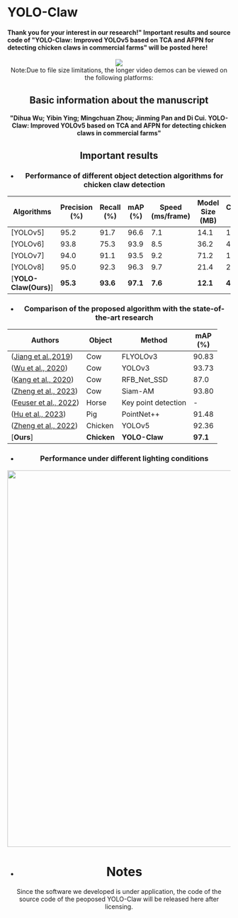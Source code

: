 # YOLO-Claw
#### Thank you for your interest in our research!" Important results and source code of "YOLO-Claw: Improved YOLOv5 based on TCA and AFPN for detecting chicken claws in commercial farms" will be posted here!
<div align="center">
   
   <img src="https://github.com/PuristWu/YOLO-Claw/blob/main/img/YOLO-Claw.gif"><br>
Note:Due to file size limitations, the longer video demos can be viewed on the following platforms:

## <div align="center">Basic information about the manuscript</div>
#### "Dihua Wu; Yibin Ying; Mingchuan Zhou; Jinming Pan and Di Cui. YOLO-Claw: Improved YOLOv5 based on TCA and AFPN for detecting chicken claws in commercial farms"
## <div align="center">Important results</font></div>

* ### Performance of different object detection algorithms for chicken claw detection
|Algorithms |Precision<br>(%) |Recall<br>(%) |mAP<br>(%) |Speed<br>(ms/frame) |Model Size<br>(MB) |Calculations<br>(GFLOPs) |
|---                    |---  |---    |---    |---    |---    |---    
|[YOLOv5]      |95.2  |91.7   |96.6   |7.1 |14.1|15.8
|[YOLOv6]      |93.8  |75.3   |93.9   |8.5     |36.2    |44.1    
|[YOLOv7]      |94.0  |91.1   |93.5   |9.2    |71.2    |103.2    
|[YOLOv8]     |95.0  |92.3   |96.3   |9.7    |21.4   |28.4    
|[**YOLO-Claw(Ours)**]      |**95.3**  |**93.6**   |**97.1**   |**7.6**    |**12.1**   |**4.8**   

* ### Comparison of the proposed algorithm with the state-of-the-art research
|Authors |Object |Method |mAP<br>(%) |
|---                    |---  |---    |---        
|([Jiang et al.,2019](https://www.sciencedirect.com/science/article/abs/pii/S0168169919309263))      |Cow  |FLYOLOv3   |90.83   
|([Wu et al., 2020](https://www.sciencedirect.com/science/article/abs/pii/S1537511019309006))      |Cow  |YOLOv3   |93.73       
|([Kang et al., 2020](https://www.sciencedirect.com/science/article/pii/S002203022030713X))      |Cow  |RFB_Net_SSD   |87.0       
|([Zheng et al., 2023](https://www.sciencedirect.com/science/article/abs/pii/S0168169923000066))      |Cow  |Siam-AM   |93.80   
|([Feuser et al., 2022](https://www.mdpi.com/2076-2615/12/20/2804))      |Horse  |Key point detection   |-       
|([Hu et al., 2023](https://www.sciencedirect.com/science/article/abs/pii/S0168169922008687))      |Pig  |PointNet++   |91.48       
|([Zheng et al., 2022](https://www.sciencedirect.com/science/article/abs/pii/S0168169922003064))     |Chicken  |YOLOv5   |92.36       
|[**Ours**]      |**Chicken**  |**YOLO-Claw**   |**97.1**    

* ### Performance under different lighting conditions
<p>
   <img width="850" src="https://github.com/PuristWu/YOLO-Claw/assets/90194261/30d0799f-db74-4861-a6a9-6d40249b29ea">
</p>

- # Notes
Since the software we developed is under application, the code of the source code of the peoposed YOLO-Claw will be released here after licensing.
